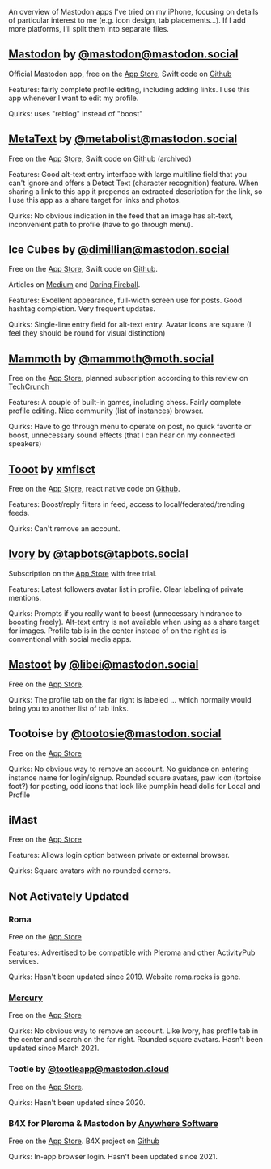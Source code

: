 An overview of Mastodon apps I've tried on my iPhone, focusing on details of particular interest to me (e.g. icon design, tab placements...). If I add more platforms, I'll split them into separate files.

## [Mastodon](https://joinmastodon.org/apps) by [@mastodon@mastodon.social](https://mastodon.social/@Mastodon)

Official Mastodon app, free on the [App Store](https://apps.apple.com/us/app/mastodon-for-iphone/id1571998974), Swift code on [Github](https://github.com/mastodon/mastodon-ios)

Features: fairly complete profile editing, including adding links. I use this app whenever I want to edit my profile.

Quirks: uses "reblog" instead of "boost"

## [MetaText](https://metabolist.org/) by [@metabolist@mastodon.social](https://mastodon.social/@metabolist)

Free on the [App Store](https://apps.apple.com/us/app/metatext/id1523996615), Swift code on [Github](https://github.com/metabolist/metatext) (archived)

Features: Good alt-text entry interface with large multiline field that you can't ignore and offers a Detect Text (character recognition) feature. When sharing a link to this app it prepends an extracted description for the link, so I use this app as a share target for links and photos.

Quirks: No obvious indication in the feed that an image has alt-text, inconvenient path to profile (have to go through menu).

## Ice Cubes by [@dimillian@mastodon.social](https://mastodon.social/@dimillian)

Free on the [App Store](https://apps.apple.com/us/app/ice-cubes-for-mastodon/id6444915884), Swift code on [Github](https://github.com/Dimillian/IceCubesApp).

Articles on [Medium](https://dimillian.medium.com/the-making-of-ice-cubes-an-open-source-swiftui-mastodon-client-45ebea5cf6b6) and [Daring Fireball](https://daringfireball.net/2023/01/ice_cubes_app_store_limbo).

Features: Excellent appearance, full-width screen use for posts. Good hashtag completion. Very frequent updates.

Quirks: Single-line entry field for alt-text entry. Avatar icons are square (I feel they should be round for visual distinction)

## [Mammoth](https://getmammoth.app/) by [@mammoth@moth.social](https://moth.social/@mammoth)

Free on the [App Store](https://apps.apple.com/us/app/mammoth-for-mastodon/id1667573899), planned subscription according to this review on [TechCrunch](https://techcrunch.com/2023/02/27/mammoth-is-a-free-mastodon-app-for-ios-that-makes-it-easier-to-get-started/)

Features: A couple of built-in games, including chess. Fairly complete profile editing. Nice community (list of instances) browser.

Quirks: Have to go through menu to operate on post, no quick favorite or boost, unnecessary sound effects (that I can hear on my connected speakers)

## [Tooot](https://tooot.app/) by [xmflsct](https://xmflsct.com/)

Free on the [App Store](https://apps.apple.com/us/app/tooot-fediverse-and-mastodon/id1549772269), react native code on [Github](https://github.com/tooot-app/app).

Features: Boost/reply filters in feed, access to local/federated/trending feeds.

Quirks: Can't remove an account.

## [Ivory](https://tapbots.com/ivory/) by [@tapbots@tapbots.social](https://tapbots.social/@tapbots)

Subscription on the [App Store](https://apps.apple.com/us/app/ivory-for-mastodon-by-tapbots/id6444602274) with free trial.

Features: Latest followers avatar list in profile. Clear labeling of private mentions.

Quirks: Prompts if you really want to boost (unnecessary hindrance to boosting freely). Alt-text entry is not available when using as a share target for images. Profile tab is in the center instead of on the right as is conventional with social media apps.

## [Mastoot](https://mastoot.app/) by [@libei@mastodon.social](https://mastodon.social/@libei)

Free on the [App Store](https://apps.apple.com/us/app/mastoot/id1501485410).

Quirks: The profile tab on the far right is labeled ... which normally would bring you to another list of tab links.

## Tootoise by [@tootosie@mastodon.social](https://mastodon.social/@tootoise)

Free on the [App Store](https://apps.apple.com/us/app/tootoise/id1465090190)

Quirks: No obvious way to remove an account. No guidance on entering instance name for login/signup. Rounded square avatars, paw icon (tortoise foot?) for posting, odd icons that look like pumpkin head dolls for Local and Profile

## iMast

Free on the [App Store](https://apps.apple.com/us/app/imast/id1229461703)

Features: Allows login option between private or external browser.

Quirks: Square avatars with no rounded corners.

## Not Activately Updated

### Roma

Free on the [App Store](https://apps.apple.com/us/app/roma-for-pleroma-and-mastodon/id1445328699)

Features: Advertised to be compatible with Pleroma and other ActivityPub services.

Quirks: Hasn't been updated since 2019. Website roma.rocks is gone.

### [Mercury](https://onmercury.app/)

Free on the [App Store](https://apps.apple.com/us/app/mercury-for-mastodon/id1486749200)

Quirks: No obvious way to remove an account. Like Ivory, has profile tab in the center and search on the far right. Rounded square avatars. Hasn't been updated since March 2021.

### Tootle by [@tootleapp@mastodon.cloud](https://mastodon.cloud/@tootleapp)

Free on the [App Store](https://apps.apple.com/us/app/tootle-for-mastodon/id1236013466).

Quirks: Hasn't been updated since 2020.

### B4X for Pleroma & Mastodon by [Anywhere Software](https://www.b4x.com/android/forum/threads/b4x-b4x-pleroma-open-source-client-for-mastodon-pleroma-social-networks.124214/#content)

Free on the [App Store](https://apps.apple.com/us/app/b4x-for-pleroma-mastodon/id1538396871). B4X project on [Github](https://github.com/AnywhereSoftware/B4X-Pleroma)

Quirks: In-app browser login. Hasn't been updated since 2021.




